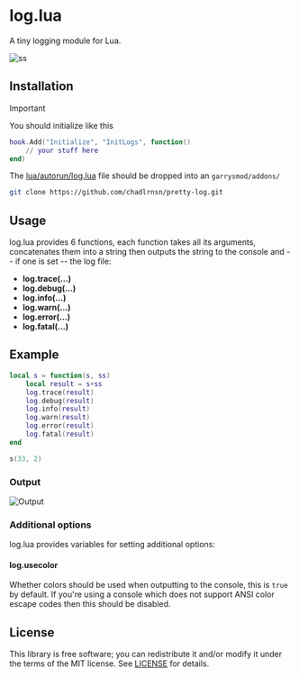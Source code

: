 # log.lua
A tiny logging module for Lua. 

![ss](https://i.imgur.com/JTkJfE0.png)


## Installation
> [!IMPORTANT]
> You should initialize like this
```lua
hook.Add("Initialize", "InitLogs", function()
    // your stuff here
end)
```
The [lua/autorun/log.lua](lua/autorun/log.lua?raw=1) file should be dropped into an ``garrysmod/addons/``

```bash
git clone https://github.com/chadlrnsn/pretty-log.git
```

## Usage
log.lua provides 6 functions, each function takes all its arguments,
concatenates them into a string then outputs the string to the console and --
if one is set -- the log file:

* **log.trace(...)**
* **log.debug(...)**
* **log.info(...)**
* **log.warn(...)**
* **log.error(...)**
* **log.fatal(...)**

## Example
```lua
local s = function(s, ss)
    local result = s+ss
    log.trace(result)
    log.debug(result)
    log.info(result)
    log.warn(result)
    log.error(result)
    log.fatal(result)
end

s(33, 2)
```

### Output
![Output](https://i.imgur.com/JTkJfE0.png)

### Additional options
log.lua provides variables for setting additional options:

#### log.usecolor
Whether colors should be used when outputting to the console, this is `true` by
default. If you're using a console which does not support ANSI color escape
codes then this should be disabled.

<!-- #### log.level
The minimum level to log, any logging function called with a lower level than
the `log.level` is ignored and no text is outputted or written. By default this
value is set to `"trace"`, the lowest log level, such that no log messages are
ignored.

The level of each log mode, starting with the lowest log level is as follows:
`"trace"` `"debug"` `"info"` `"warn"` `"error"` `"fatal"`
 -->

## License
This library is free software; you can redistribute it and/or modify it under
the terms of the MIT license. See [LICENSE](LICENSE) for details.

